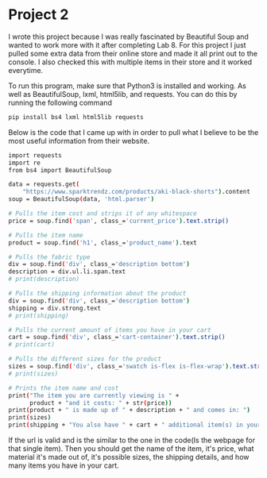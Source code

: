 # Project 2

I wrote this project because I was really fascinated by Beautiful Soup and wanted to work more with it after completing Lab 8. For this project I just pulled some extra data from their online store and made it all print out to the console. I also checked this with multiple items in their store and it worked everytime.

To run this program, make sure that Python3 is installed and working. As well as BeautifulSoup, lxml, html5lib, and requests. You can do this by running the following command

```bash
pip install bs4 lxml html5lib requests
```
Below is the code that I came up with in order to pull what I believe to be the most useful information from their website.
```bash
import requests
import re
from bs4 import BeautifulSoup

data = requests.get(
    "https://www.sparktrendz.com/products/aki-black-shorts").content
soup = BeautifulSoup(data, 'html.parser')

# Pulls the item cost and strips it of any whitespace
price = soup.find('span', class_='current_price').text.strip()

# Pulls the item name
product = soup.find('h1', class_='product_name').text

# Pulls the fabric type
div = soup.find('div', class_='description bottom')
description = div.ul.li.span.text
# print(description)

# Pulls the shipping information about the product
div = soup.find('div', class_='description bottom')
shipping = div.strong.text
# print(shipping)

# Pulls the current amount of items you have in your cart
cart = soup.find('div', class_='cart-container').text.strip()
# print(cart)

# Pulls the different sizes for the product
sizes = soup.find('div', class_='swatch is-flex is-flex-wrap').text.strip()
# print(sizes)

# Prints the item name and cost
print("The item you are currently viewing is " +
      product + "and it costs: " + str(price))
print(product + " is made up of " + description + " and comes in: ")
print(sizes)
print(shipping + "You also have " + cart + " additional item(s) in your cart.")
```

If the url is valid and is the similar to the one in the code(Is the webpage for that single item). Then you should get the name of the item, it's price, what material it's made out of, it's possible sizes, the shipping details, and how many items you have in your cart.